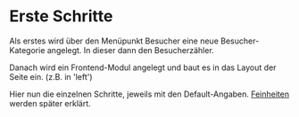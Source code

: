 # Erste Schritte

Als erstes wird über den Menüpunkt Besucher eine neue Besucher-Kategorie angelegt. 
In dieser dann den Besucherzähler.

Danach wird ein Frontend-Modul angelegt und baut es in das Layout der Seite ein. 
(z.B. in 'left')

Hier nun die einzelnen Schritte, jeweils mit den Default-Angaben. [Feinheiten][1] 
werden später erklärt.

[1]: ../05-feinheiten/README.md

